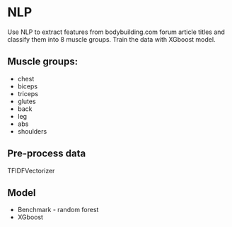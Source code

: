 # NLP
Use NLP to extract features from bodybuilding.com forum article titles and classify them into 8 muscle groups. Train the data with XGboost model. 

## Muscle groups:
- chest
- biceps
- triceps
- glutes
- back
- leg
- abs
- shoulders

## Pre-process data 
TFIDFVectorizer

## Model
- Benchmark - random forest
- XGboost